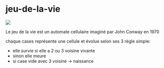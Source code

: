 # jeu-de-la-vie

![](https://zupimages.net/up/21/40/oige.png)

Le jeu de la vie est un automate cellulaire imaginé par John Conway en 1970

chaque cases représente une cellule et évolue selon ses 3 règle simple:
- elle survie si elle a 2 ou 3 voisine vivante
- sinon elle meure
- si case vide avec 3 voisine -> naissance